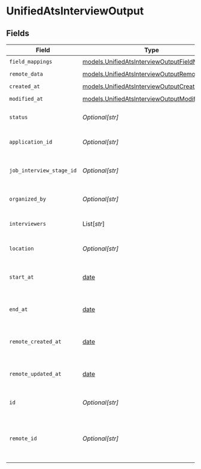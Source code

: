 # UnifiedAtsInterviewOutput


## Fields

| Field                                                                                                | Type                                                                                                 | Required                                                                                             | Description                                                                                          |
| ---------------------------------------------------------------------------------------------------- | ---------------------------------------------------------------------------------------------------- | ---------------------------------------------------------------------------------------------------- | ---------------------------------------------------------------------------------------------------- |
| `field_mappings`                                                                                     | [models.UnifiedAtsInterviewOutputFieldMappings](../models/unifiedatsinterviewoutputfieldmappings.md) | :heavy_check_mark:                                                                                   | N/A                                                                                                  |
| `remote_data`                                                                                        | [models.UnifiedAtsInterviewOutputRemoteData](../models/unifiedatsinterviewoutputremotedata.md)       | :heavy_check_mark:                                                                                   | N/A                                                                                                  |
| `created_at`                                                                                         | [models.UnifiedAtsInterviewOutputCreatedAt](../models/unifiedatsinterviewoutputcreatedat.md)         | :heavy_check_mark:                                                                                   | N/A                                                                                                  |
| `modified_at`                                                                                        | [models.UnifiedAtsInterviewOutputModifiedAt](../models/unifiedatsinterviewoutputmodifiedat.md)       | :heavy_check_mark:                                                                                   | N/A                                                                                                  |
| `status`                                                                                             | *Optional[str]*                                                                                      | :heavy_minus_sign:                                                                                   | The status of the interview                                                                          |
| `application_id`                                                                                     | *Optional[str]*                                                                                      | :heavy_minus_sign:                                                                                   | The UUID of the application                                                                          |
| `job_interview_stage_id`                                                                             | *Optional[str]*                                                                                      | :heavy_minus_sign:                                                                                   | The UUID of the job interview stage                                                                  |
| `organized_by`                                                                                       | *Optional[str]*                                                                                      | :heavy_minus_sign:                                                                                   | The UUID of the organizer                                                                            |
| `interviewers`                                                                                       | List[*str*]                                                                                          | :heavy_minus_sign:                                                                                   | The UUIDs of the interviewers                                                                        |
| `location`                                                                                           | *Optional[str]*                                                                                      | :heavy_minus_sign:                                                                                   | The location of the interview                                                                        |
| `start_at`                                                                                           | [date](https://docs.python.org/3/library/datetime.html#date-objects)                                 | :heavy_minus_sign:                                                                                   | The start date and time of the interview                                                             |
| `end_at`                                                                                             | [date](https://docs.python.org/3/library/datetime.html#date-objects)                                 | :heavy_minus_sign:                                                                                   | The end date and time of the interview                                                               |
| `remote_created_at`                                                                                  | [date](https://docs.python.org/3/library/datetime.html#date-objects)                                 | :heavy_minus_sign:                                                                                   | The remote creation date of the interview                                                            |
| `remote_updated_at`                                                                                  | [date](https://docs.python.org/3/library/datetime.html#date-objects)                                 | :heavy_minus_sign:                                                                                   | The remote modification date of the interview                                                        |
| `id`                                                                                                 | *Optional[str]*                                                                                      | :heavy_minus_sign:                                                                                   | The UUID of the interview                                                                            |
| `remote_id`                                                                                          | *Optional[str]*                                                                                      | :heavy_minus_sign:                                                                                   | The remote ID of the interview in the context of the 3rd Party                                       |